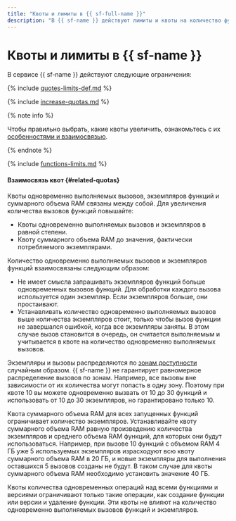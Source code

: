 ```yaml
---
title: "Квоты и лимиты в {{ sf-full-name }}"
description: "В {{ sf-name }} действуют лимиты и квоты на количество функций, количество экземпляров одной функции в каждой зоне доступности, количество одновременно выполняемых вызовов всех функций в каждой зоне доступности. Более подробно об ограничениях в сервисе вы узнаете из данной статьи."
---
```


# Квоты и лимиты в {{ sf-name }}

В сервисе {{ sf-name }} действуют следующие ограничения:

{% include [quotes-limits-def.md](../../_includes/quotes-limits-def.md) %}

{% include [increase-quotas.md](../../_includes/increase-quotas.md) %}

{% note info %}

Чтобы правильно выбрать, какие квоты увеличить, ознакомьтесь с их [особенностями и взаимосвязью](#related-quotas).

{% endnote %}

{% include [functions-limits.md](../../_includes/functions-limits.md) %}

#### Взаимосвязь квот {#related-quotas}

Квоты одновременно выполняемых вызовов, экземпляров функций и суммарного объема RAM связаны между собой. Для увеличения количества вызовов функций повышайте:

* Квоты одновременно выполняемых вызовов и экземпляров в равной степени.
* Квоту суммарного объема RAM до значения, фактически потребляемого экземплярами.

Количество одновременно выполняемых вызовов и экземпляров функций взаимосвязаны следующим образом:

* Не имеет смысла запрашивать экземпляров функций больше одновременных вызовов функций. Для обработки каждого вызова используется один экземпляр. Если экземпляров больше, они простаивают.
* Устанавливать количество одновременно выполняемых вызовов выше количества экземпляров стоит, только чтобы вызов функции не завершался ошибкой, когда все экземпляры заняты. В этом случае вызов становится в очередь, он считается выполняемым и учитывается в квоте на количество одновременно выполняемых вызовов.

Экземпляры и вызовы распределяются по [зонам доступности](../../overview/concepts/geo-scope.md) случайным образом. {{ sf-name }} не гарантирует равномерное распределение вызовов по зонам. Например, все вызовы вне зависимости от их количества могут попасть в одну зону. Поэтому при квоте 10 вы можете одновременно вызвать от 10 до 30 функций и использовать от 10 до 30 экземпляров, но гарантировано только 10.

Квота суммарного объема RAM для всех запущенных функций ограничивает количество экземпляров. Устанавливайте квоту суммарного объема RAM равную произведению количества экземпляров и среднего объема RAM функций, для которых они будут использоваться. Например, при вызове 10 функций с объемом RAM 4 ГБ уже 5 используемых экземпляров израсходуют всю квоту суммарного объема RAM в 20 ГБ, и новые экземпляры для выполнения оставшихся 5 вызовов созданы не будут. В таком случае для квоты суммарного объема RAM необходимо установить значение 40 ГБ.

Квоты количества одновременных операций над всеми функциями и версиями ограничивают только такие операции, как создание функции или версии и удаление функции. Эти квоты не влияют на количество одновременно выполняемых вызовов функций и экземпляров.
